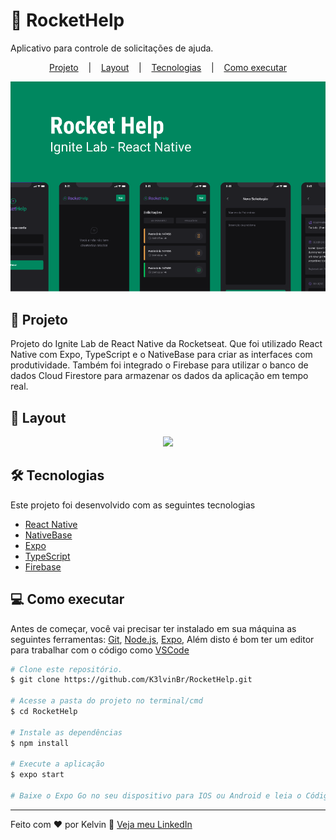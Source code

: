 # :rocket: RocketHelp

Aplicativo para controle de solicitações de ajuda.
<p align="center">
  <a href="#Projeto">Projeto</a> &nbsp;&nbsp;&nbsp;|&nbsp;&nbsp;&nbsp;
  <a href="#Layout">Layout</a> &nbsp;&nbsp;&nbsp;|&nbsp;&nbsp;&nbsp;
  <a href="#Tecnologias">Tecnologias</a> &nbsp;&nbsp;&nbsp;|&nbsp;&nbsp;&nbsp;
  <a href="#Como-executar">Como executar</a>
</p>

<div align="center">
  <img src="src/assets/to_Readme/rockethelp_img.png" />
</div>

## :page_facing_up: Projeto
Projeto do Ignite Lab de React Native da Rocketseat. Que foi utilizado React Native com Expo, TypeScript e o NativeBase para criar as interfaces com produtividade. Também foi integrado o Firebase para utilizar o banco de dados Cloud Firestore para armazenar os dados da aplicação em tempo real.

## :art: Layout
<div align="center">
  <img height="490" src="src/assets/to_Readme/rockethelp_gif.gif" />
</div>

## :hammer_and_wrench: Tecnologias
Este projeto foi desenvolvido com as seguintes tecnologias

- [React Native](https://reactnative.dev)
- [NativeBase](https://nativebase.io)
- [Expo](https://expo.dev)
- [TypeScript](https://www.typescriptlang.org)
- [Firebase](https://firebase.google.com)

## :computer: Como executar
Antes de começar, você vai precisar ter instalado em sua máquina as seguintes ferramentas:
[Git](https://git-scm.com), [Node.js](https://nodejs.org/en/), [Expo](), Além disto é bom ter um editor para trabalhar com o código como [VSCode](https://code.visualstudio.com/)

```bash
# Clone este repositório.
$ git clone https://github.com/K3lvinBr/RocketHelp.git

# Acesse a pasta do projeto no terminal/cmd
$ cd RocketHelp

# Instale as dependências
$ npm install

# Execute a aplicação
$ expo start

# Baixe o Expo Go no seu dispositivo para IOS ou Android e leia o Código QR
```

---

Feito com ❤️ por Kelvin 👋 [Veja meu LinkedIn](https://www.linkedin.com/in/kelvin-sales-54306321a/)
